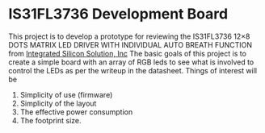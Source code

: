 # IS31FL3736 Development Board

This project is to develop a prototype for reviewing the IS31FL3736 12×8 DOTS MATRIX LED DRIVER WITH INDIVIDUAL AUTO BREATH FUNCTION from [Integrated Silicon Solution, Inc](www.issi.com)
 The basic goals of this project is to create a simple board with an array of RGB leds to see what is involved to control the LEDs as per the writeup in the datasheet. Things of interest will be
 
 1. Simplicity of use (firmware)
 1. Simplicity of the layout
 1. The effective power consumption
 1. The footprint size.
 
 
